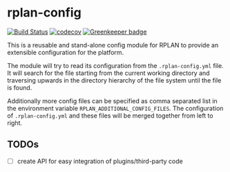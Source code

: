 # rplan-config

[![Build Status](https://travis-ci.org/actano/rplan-config.svg?branch=master)](https://travis-ci.org/actano/rplan-config)
[![codecov](https://codecov.io/gh/actano/rplan-config/branch/master/graph/badge.svg)](https://codecov.io/gh/actano/rplan-config)
[![Greenkeeper badge](https://badges.greenkeeper.io/actano/rplan-config.svg)](https://greenkeeper.io/)

This is a reusable and stand-alone config module for RPLAN to provide an extensible configuration
for the platform.

The module will try to read its configuration from the `.rplan-config.yml` file. It will search for 
the file starting from the current working directory and traversing upwards in the directory 
hierarchy of the file system until the file is found.

Additionally more config files can be specified as comma separated list in the environment variable 
`RPLAN_ADDITIONAL_CONFIG_FILES`. The configuration of `.rplan-config.yml` and these files will be 
merged together from left to right.

## TODOs
* [ ] create API for easy integration of plugins/third-party code
